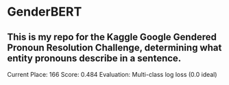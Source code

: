 # GenderBERT
## This is my repo for the Kaggle Google Gendered Pronoun Resolution Challenge, determining what entity pronouns describe in a sentence.
Current Place: 166
Score: 0.484 
Evaluation: Multi-class log loss (0.0 ideal)
